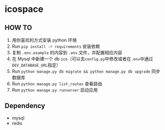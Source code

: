 # icospace

## HOW TO

1. 用你喜欢的方式安装 python 环境
2. Run `pip install -r requirements` 安装依赖
3. 复制 `.env.example` 的内容到 `.env` 文件，并配置相应内容
4. 在 Mysql 中新建一个 db `ico`（可以去`config.py`中修改或者在`.env`中通过`DEV_DATABASE_URL`指定）
5. Run `python manage.py db migrate && python manage.py db upgrade` 同步数据库
6. Run `python manage.py list_routes` 查看路由
7. Run `python manage.py runserver` 启动应用

## Dependency

- mysql
- redis